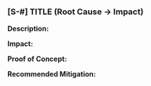 
### [S-#] TITLE (Root Cause -> Impact)

**Description:**

**Impact:**

**Proof of Concept:**

**Recommended Mitigation:**